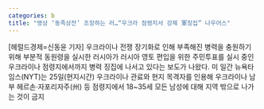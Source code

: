 ```yaml
---
categories: b
title: "영상 ‘동족상잔’ 조장하는 러…“우크라 점령지서 강제 軍징집” 나우어스"
---
```

[헤럴드경제=신동윤 기자] 우크라이나 전쟁 장기화로 인해 부족해진 병력을 충원하기 위해 부분적 동원령을 실시한 러시아가 러시아 영토 편입을 위한 주민투표를 실시 중인 우크라이나 점령지에서까지 병력 징집에 나서고 있다는 보도가 나왔다. 미 일간 뉴욕타임스(NYT)는 25일(현지시간) 우크라이나 관료와 현지 목격자를 인용해 우크라이나 남부 헤르손&middot;자포리자주(州) 등 점령지에서 18~35세 모든 남성에 대해 지역 밖으로 나가는 것이 금지